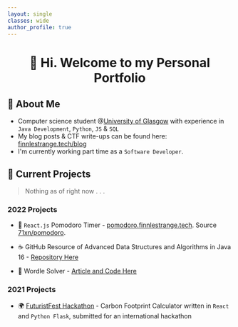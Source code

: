 ```yaml
---
layout: single
classes: wide
author_profile: true
---
```


<h1 align="center">👋 Hi. Welcome to my Personal Portfolio</h1>

## 📌 About Me

- Computer science student @[University of Glasgow](https://gla.ac.uk) with experience in `Java Development`, `Python`, `JS` & `SQL`
- My blog posts & CTF write-ups can be found here: [finnlestrange.tech/blog](/blog)
- I'm currently working part time as a `Software Developer`. 

## 🧠 Current Projects
>
> Nothing as of right now . . .

### 2022 Projects

- 🍅 `React.js` Pomodoro Timer - [pomodoro.finnlestrange.tech](https://pomodoro.finnlestrange.tech). Source [71xn/pomodoro](https://github.com/71xn/pomodoro).

- ☕ GitHub Resource of Advanced Data Structures and Algorithms in Java 16 - [Repository Here](https://github.com/71xn/algorithmsDataStructures)

- 📝 Wordle Solver - [Article and Code Here](https://finnlestrange.tech/programming/WordleSolver/)

### 2021 Projects

- 🌍 [FuturistFest Hackathon](https://futuristfest.finnlestrange.tech) - Carbon Footprint Calculator written in `React` and `Python Flask`, submitted for an international hackathon

